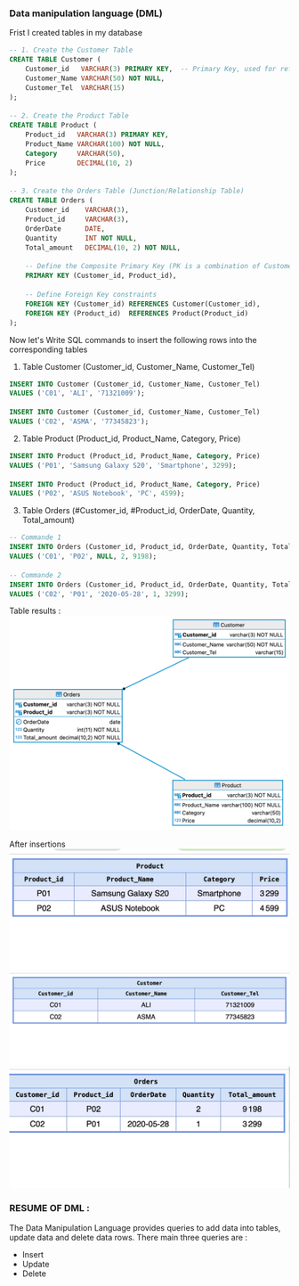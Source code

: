 ### Data manipulation language (DML)

Frist I created tables in my database
```SQL
-- 1. Create the Customer Table
CREATE TABLE Customer (
    Customer_id   VARCHAR(3) PRIMARY KEY,  -- Primary Key, used for referencing
    Customer_Name VARCHAR(50) NOT NULL,
    Customer_Tel  VARCHAR(15)
);

-- 2. Create the Product Table
CREATE TABLE Product (
    Product_id   VARCHAR(3) PRIMARY KEY,
    Product_Name VARCHAR(100) NOT NULL,
    Category     VARCHAR(50),
    Price        DECIMAL(10, 2)
);

-- 3. Create the Orders Table (Junction/Relationship Table)
CREATE TABLE Orders (
    Customer_id    VARCHAR(3),
    Product_id     VARCHAR(3),
    OrderDate      DATE,
    Quantity       INT NOT NULL,
    Total_amount   DECIMAL(10, 2) NOT NULL,
    
    -- Define the Composite Primary Key (PK is a combination of Customer_id and Product_id)
    PRIMARY KEY (Customer_id, Product_id), 
    
    -- Define Foreign Key constraints
    FOREIGN KEY (Customer_id) REFERENCES Customer(Customer_id),
    FOREIGN KEY (Product_id)  REFERENCES Product(Product_id)
);
```

Now let's Write SQL commands to insert the following rows into the corresponding tables
1. Table Customer (Customer_id, Customer_Name, Customer_Tel)
```SQL
INSERT INTO Customer (Customer_id, Customer_Name, Customer_Tel) 
VALUES ('C01', 'ALI', '71321009');

INSERT INTO Customer (Customer_id, Customer_Name, Customer_Tel) 
VALUES ('C02', 'ASMA', '77345823');
```

2. Table Product (Product_id, Product_Name, Category, Price)
```SQL
INSERT INTO Product (Product_id, Product_Name, Category, Price) 
VALUES ('P01', 'Samsung Galaxy S20', 'Smartphone', 3299);

INSERT INTO Product (Product_id, Product_Name, Category, Price) 
VALUES ('P02', 'ASUS Notebook', 'PC', 4599);
```
3. Table Orders (#Customer_id, #Product_id, OrderDate, Quantity, Total_amount)
```SQL
-- Commande 1
INSERT INTO Orders (Customer_id, Product_id, OrderDate, Quantity, Total_amount) 
VALUES ('C01', 'P02', NULL, 2, 9198);

-- Commande 2
INSERT INTO Orders (Customer_id, Product_id, OrderDate, Quantity, Total_amount) 
VALUES ('C02', 'P01', '2020-05-28', 1, 3299);
```
Table results : 
<img src="./gmc_dml.png" />

After insertions
<img src="products.jpeg" with="100" />
    <img src="customers.jpeg" with="100" />
<img src="orders.jpeg" with="100"/>


### RESUME OF DML : 
The Data Manipulation Language provides queries to add data into tables, update data and delete data rows. There main three queries are :

- Insert
- Update
- Delete